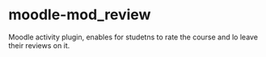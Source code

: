 # moodle-mod_review
Moodle activity plugin, enables for studetns to rate the course and lo leave their reviews on it.
